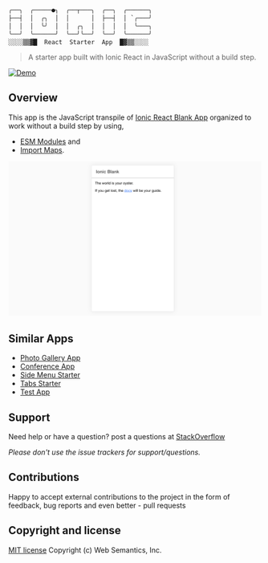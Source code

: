 ```
╭──╮  ╭─────●╮  ╭──┬───╮  ╭──╮  ╭──────╮
├──┤  │  ╭╮  │  │      │  ├──┤  │ `╭───╯
│  │  │  ╰╯  │  │  ╭╮  │  │  │  │  ╰───╮
╰──╯  ╰──────╯  ╰──╯╰──╯  ╰──╯  ╰──────╯
░░░░▒▒▓█  React  Starter  App  █▓▒▒░░░░
```
> A starter app built with Ionic React in JavaScript without a build step.

[![Demo](https://img.shields.io/badge/Demo-%E2%86%92-9D6EB3.svg?style=flat-square)](https://websemantics.github.io/ionic-react-blank-app/public/index.html)

## Overview

This app is the JavaScript transpile of [Ionic React Blank App](https://github.com/ionic-team/starters/tree/master/react/official/blank) organized to work without a build step by using,

* [ESM Modules](https://developer.mozilla.org/en-US/docs/Web/JavaScript/Guide/Modules) and
* [Import Maps](https://github.com/WICG/import-maps).

<img src="public/assets/img/screenshot.png" alt="Blank app">

## Similar Apps

* [Photo Gallery App](https://github.com/websemantics/ionic-react-photo-gallery-app)
* [Conference App](https://github.com/websemantics/ionic-react-conference-app)
* [Side Menu Starter](https://github.com/websemantics/ionic-react-sidemenu-app)
* [Tabs Starter](https://github.com/websemantics/ionic-react-tabs-app)
* [Test App](https://github.com/websemantics/ionic-react-test-app)

## Support

Need help or have a question? post a questions at [StackOverflow](https://stackoverflow.com/questions/tagged/ionic-react-blank-app+web+semantics)

*Please don't use the issue trackers for support/questions.*

## Contributions

Happy to accept external contributions to the project in the form of feedback, bug reports and even better - pull requests

## Copyright and license

[MIT license](http://opensource.org/licenses/mit-license.php)
Copyright (c) Web Semantics, Inc.
